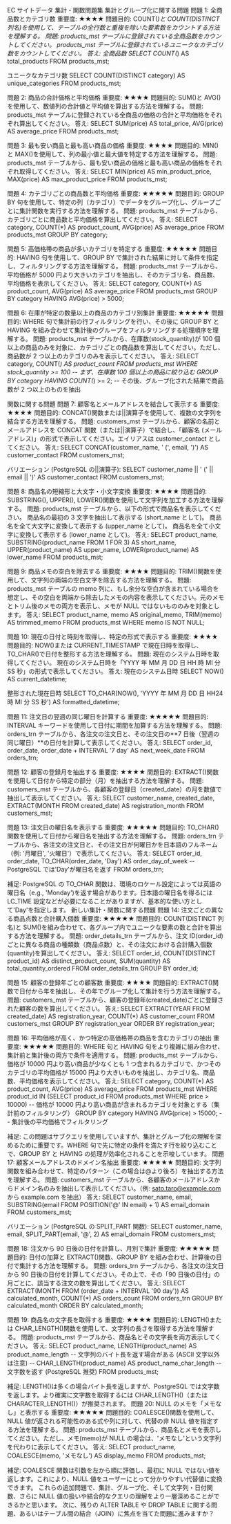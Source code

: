 EC サイトデータ 集計・関数問題集
集計とグループ化に関する問題
問題 1: 全商品数とカテゴリ数
重要度: ★★★★
問題目的: COUNT(_)と COUNT(DISTINCT 列名)を使用して、テーブルの全行数と重複を除いた要素数をカウントする方法を理解する。
問題:
products_mst テーブルに登録されている全商品数をカウントしてください。
products_mst テーブルに登録されているユニークなカテゴリ数をカウントしてください。
答え:
全商品数
SELECT COUNT(_) AS total_products
FROM products_mst;

ユニークなカテゴリ数
SELECT COUNT(DISTINCT category) AS unique_categories
FROM products_mst;

問題 2: 商品の合計価格と平均価格
重要度: ★★★★
問題目的: SUM()と AVG()を使用して、数値列の合計値と平均値を算出する方法を理解する。
問題: products_mst テーブルに登録されている全商品の価格の合計と平均価格をそれぞれ算出してください。
答え:
SELECT
SUM(price) AS total_price,
AVG(price) AS average_price
FROM products_mst;

問題 3: 最も安い商品と最も高い商品の価格
重要度: ★★★★
問題目的: MIN()と MAX()を使用して、列の最小値と最大値を特定する方法を理解する。
問題: products_mst テーブルから、最も安い商品の価格と最も高い商品の価格をそれぞれ取得してください。
答え:
SELECT
MIN(price) AS min_product_price,
MAX(price) AS max_product_price
FROM products_mst;

問題 4: カテゴリごとの商品数と平均価格
重要度: ★★★★★
問題目的: GROUP BY 句を使用して、特定の列（カテゴリ）でデータをグループ化し、グループごとに集計関数を実行する方法を理解する。
問題: products_mst テーブルから、カテゴリごとに商品数と平均価格を算出してください。
答え:
SELECT
category,
COUNT(\*) AS product_count,
AVG(price) AS average_price
FROM products_mst
GROUP BY category;

問題 5: 高価格帯の商品が多いカテゴリを特定する
重要度: ★★★★★
問題目的: HAVING 句を使用して、GROUP BY で集計された結果に対して条件を指定し、フィルタリングする方法を理解する。
問題: products_mst テーブルから、平均価格が 5000 円より大きいカテゴリを抽出し、そのカテゴリ名、商品数、平均価格を表示してください。
答え:
SELECT
category,
COUNT(\*) AS product_count,
AVG(price) AS average_price
FROM products_mst
GROUP BY category
HAVING AVG(price) > 5000;

問題 6: 在庫が特定の数量以上の商品のカテゴリ別集計
重要度: ★★★★★
問題目的: WHERE 句で集計前の行フィルタリングを行い、その後に GROUP BY と HAVING を組み合わせて集計後のグループをフィルタリングする処理順序を理解する。
問題: products_mst テーブルから、在庫数(stock_quantity)が 100 個以上の商品のみを対象に、カテゴリごとの商品数を算出してください。ただし、商品数が 2 つ以上のカテゴリのみを表示してください。
答え:
SELECT
category,
COUNT(_) AS product_count
FROM products_mst
WHERE stock_quantity >= 100 -- まず、在庫数 100 個以上の商品に絞り込む
GROUP BY category
HAVING COUNT(_) >= 2; -- その後、グループ化された結果で商品数が 2 つ以上のものを抽出

関数に関する問題
問題 7: 顧客名とメールアドレスを結合して表示する
重要度: ★★★★
問題目的: CONCAT()関数または||演算子を使用して、複数の文字列を結合する方法を理解する。
問題: customers_mst テーブルから、顧客の名前とメールアドレスを CONCAT 関数（または||演算子）で結合し、「顧客名 (メールアドレス)」の形式で表示してください。エイリアスは customer_contact としてください。
答え:
SELECT
CONCAT(customer_name, ' (', email, ')') AS customer_contact
FROM customers_mst;

バリエーション (PostgreSQL の||演算子):
SELECT
customer_name || ' (' || email || ')' AS customer_contact
FROM customers_mst;

問題 8: 商品名の短縮形と大文字・小文字変換
重要度: ★★★★
問題目的: SUBSTRING(), UPPER(), LOWER()関数を使用して文字列を加工する方法を理解する。
問題: products_mst テーブルから、以下の形式で商品名を表示してください。
商品名の最初の 3 文字を抽出して表示する (short_name として)。
商品名を全て大文字に変換して表示する (upper_name として)。
商品名を全て小文字に変換して表示する (lower_name として)。
答え:
SELECT
product_name,
SUBSTRING(product_name FROM 1 FOR 3) AS short_name,
UPPER(product_name) AS upper_name,
LOWER(product_name) AS lower_name
FROM products_mst;

問題 9: 商品メモの空白を除去する
重要度: ★★★★
問題目的: TRIM()関数を使用して、文字列の両端の空白文字を除去する方法を理解する。
問題: products_mst テーブルの memo 列に、もし余分な空白が含まれている場合を想定し、その空白を両端から除去したメモの内容を表示してください。元のメモとトリム後のメモの両方を表示し、メモが NULL ではないもののみを対象とします。
答え:
SELECT
product_name,
memo AS original_memo,
TRIM(memo) AS trimmed_memo
FROM products_mst
WHERE memo IS NOT NULL;

問題 10: 現在の日付と時刻を取得し、特定の形式で表示する
重要度: ★★★★
問題目的: NOW()または CURRENT_TIMESTAMP で現在日時を取得し、TO_CHAR()で日付を整形する方法を理解する。
問題:
現在のシステム日時を取得してください。
現在のシステム日時を「YYYY 年 MM 月 DD 日 HH 時 MI 分 SS 秒」の形式で表示してください。
答え:
現在のシステム日時
SELECT NOW() AS current_datetime;

整形された現在日時
SELECT TO_CHAR(NOW(), 'YYYY 年 MM 月 DD 日 HH24 時 MI 分 SS 秒') AS formatted_datetime;

問題 11: 注文日の翌週の同じ曜日を計算する
重要度: ★★★★★
問題目的: INTERVAL キーワードを使用して日付に期間を加算する方法を理解する。
問題: orders_trn テーブルから、各注文の注文日と、その注文日の**7 日後（翌週の同じ曜日）**の日付を計算して表示してください。
答え:
SELECT
order_id,
order_date,
order_date + INTERVAL '7 day' AS next_week_date
FROM orders_trn;

問題 12: 顧客の登録月を抽出する
重要度: ★★★★
問題目的: EXTRACT()関数を使用して日付から特定の部分（月）を抽出する方法を理解する。
問題: customers_mst テーブルから、各顧客の登録日（created_date）の月を数値で抽出して表示してください。
答え:
SELECT
customer_name,
created_date,
EXTRACT(MONTH FROM created_date) AS registration_month
FROM customers_mst;

問題 13: 注文日の曜日名を表示する
重要度: ★★★★★
問題目的: TO_CHAR()関数を使用して日付から曜日名を抽出する方法を理解する。
問題: orders_trn テーブルから、各注文の注文日と、その注文日が何曜日かを日本語のフルネーム（例: '月曜日', '火曜日'）で表示してください。
答え:
SELECT
order_id,
order_date,
TO_CHAR(order_date, 'Day') AS order_day_of_week -- PostgreSQL では'Day'が曜日名を返す
FROM orders_trn;

補足: PostgreSQL の TO_CHAR 関数は、環境のロケール設定によっては英語の曜日名（e.g., 'Monday')を返す場合があります。日本語の曜日名を得るには LC_TIME 設定などが必要になることがありますが、基本的な使い方として'Day'を指定します。
新しい集計・関数に関する問題
問題 14: 注文ごとの異なる商品点数と合計購入個数
重要度: ★★★★★
問題目的: COUNT(DISTINCT 列名)と SUM()を組み合わせて、各グループ内でユニークな要素の数と合計を算出する方法を理解する。
問題: order_details_trn テーブルから、注文 ID(order_id)ごとに異なる商品の種類数（商品点数）と、その注文における合計購入個数(quantity)を算出してください。
答え:
SELECT
order_id,
COUNT(DISTINCT product_id) AS distinct_product_count,
SUM(quantity) AS total_quantity_ordered
FROM order_details_trn
GROUP BY order_id;

問題 15: 顧客の登録年ごとの顧客数
重要度: ★★★★
問題目的: EXTRACT()関数で日付から年を抽出し、その年でグループ化して集計を行う方法を理解する。
問題: customers_mst テーブルから、顧客の登録年(created_date)ごとに登録された顧客の数を算出してください。
答え:
SELECT
EXTRACT(YEAR FROM created_date) AS registration_year,
COUNT(\*) AS customer_count
FROM customers_mst
GROUP BY registration_year
ORDER BY registration_year;

問題 16: 平均価格が高く、かつ特定の高価格帯の商品を含むカテゴリの抽出
重要度: ★★★★★
問題目的: WHERE 句と HAVING 句をより複雑に組み合わせ、集計前と集計後の両方で条件を適用する。
問題: products_mst テーブルから、価格が 10000 円より高い商品が少なくとも 1 つ含まれるカテゴリで、かつそのカテゴリの平均価格が 15000 円より大きいものを抽出し、カテゴリ名、商品数、平均価格を表示してください。
答え:
SELECT
category,
COUNT(\*) AS product_count,
AVG(price) AS average_price
FROM products_mst
WHERE product_id IN (SELECT product_id FROM products_mst WHERE price > 10000) -- 価格が 10000 円より高い商品が含まれるカテゴリを対象とする（集計前のフィルタリング）
GROUP BY category
HAVING AVG(price) > 15000; -- 集計後の平均価格でフィルタリング

補足: この問題はサブクエリを使用していますが、集計とグループ化の理解を深めるために重要です。WHERE 句で先に特定の条件を満たす行を絞り込むことで、GROUP BY と HAVING の処理が効率化されることを示唆しています。
問題 17: 顧客メールアドレスのドメイン名抽出
重要度: ★★★★★
問題目的: 文字列関数を組み合わせて、特定のパターン（この場合は@より後ろ）を抽出する方法を理解する。
問題: customers_mst テーブルから、各顧客のメールアドレスからドメイン名のみを抽出して表示してください。（例: sato.taro@example.com から example.com を抽出）
答え:
SELECT
customer_name,
email,
SUBSTRING(email FROM POSITION('@' IN email) + 1) AS email_domain
FROM customers_mst;

バリエーション (PostgreSQL の SPLIT_PART 関数):
SELECT
customer_name,
email,
SPLIT_PART(email, '@', 2) AS email_domain
FROM customers_mst;

問題 18: 注文から 90 日後の日付を計算し、月別で集計
重要度: ★★★★★
問題目的: 日付の加算と EXTRACT()関数、GROUP BY を組み合わせ、計算後の日付で集計する方法を理解する。
問題: orders_trn テーブルから、各注文の注文日から 90 日後の日付を計算してください。その上で、その「90 日後の日付」の月ごとに、該当する注文の数を算出してください。
答え:
SELECT
EXTRACT(MONTH FROM (order_date + INTERVAL '90 day')) AS calculated_month,
COUNT(\*) AS orders_count
FROM orders_trn
GROUP BY calculated_month
ORDER BY calculated_month;

問題 19: 商品名の文字長を取得する
重要度: ★★★★
問題目的: LENGTH()または CHAR_LENGTH()関数を使用して、文字列の長さを取得する方法を理解する。
問題: products_mst テーブルから、商品名とその文字長を両方表示してください。
答え:
SELECT
product_name,
LENGTH(product_name) AS product_name_length -- 文字列のバイト長を返す場合がある (ASCII 文字以外は注意)
-- CHAR_LENGTH(product_name) AS product_name_char_length -- 文字数を返す (PostgreSQL 推奨)
FROM products_mst;

補足: LENGTH()は多くの場合バイト長を返しますが、PostgreSQL では文字数を返します。より確実に文字数を取得するには CHAR_LENGTH()（または CHARACTER_LENGTH()）が推奨されます。
問題 20: NULL のメモを「メモなし」と表示する
重要度: ★★★★★
問題目的: COALESCE()関数を使用して、NULL 値が返される可能性のある式や列に対して、代替の非 NULL 値を指定する方法を理解する。
問題: products_mst テーブルから、商品名とメモを表示してください。ただし、メモ(memo)が NULL の場合は、'メモなし'という文字列を代わりに表示してください。
答え:
SELECT
product_name,
COALESCE(memo, 'メモなし') AS display_memo
FROM products_mst;

補足: COALESCE 関数は引数を左から順に評価し、最初に NULL ではない値を返します。これにより、NULL 値をユーザーにとって分かりやすい代替値に変換できます。
これらの追加問題で、集計、グループ化、そして文字列・日付関数、さらに NULL 値の扱いや結合的なクエリの理解をより一層深めることができるかと思います。
次に、残りの ALTER TABLE や DROP TABLE に関する問題、あるいはテーブル間の結合（JOIN）に焦点を当てた問題に進みますか？
